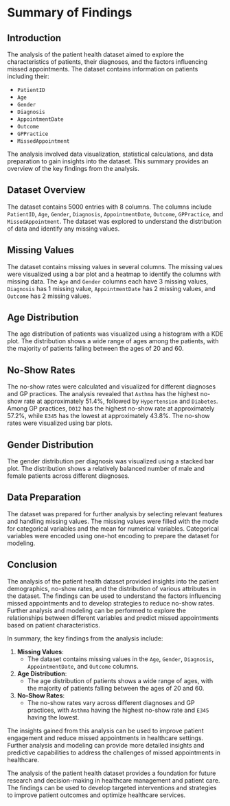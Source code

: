 
# Summary of Findings

## Introduction

The analysis of the patient health dataset aimed to explore the characteristics of patients, their diagnoses, and the factors influencing missed appointments. The dataset contains information on patients including their:

- `PatientID`
- `Age`
- `Gender`
- `Diagnosis`
- `AppointmentDate`
- `Outcome`
- `GPPractice`
- `MissedAppointment`

The analysis involved data visualization, statistical calculations, and data preparation to gain insights into the dataset. This summary provides an overview of the key findings from the analysis.

## Dataset Overview

The dataset contains 5000 entries with 8 columns. The columns include `PatientID`, `Age`, `Gender`, `Diagnosis`, `AppointmentDate`, `Outcome`, `GPPractice`, and `MissedAppointment`. The dataset was explored to understand the distribution of data and identify any missing values.

## Missing Values

The dataset contains missing values in several columns. The missing values were visualized using a bar plot and a heatmap to identify the columns with missing data. The `Age` and `Gender` columns each have 3 missing values, `Diagnosis` has 1 missing value, `AppointmentDate` has 2 missing values, and `Outcome` has 2 missing values.

## Age Distribution

The age distribution of patients was visualized using a histogram with a KDE plot. The distribution shows a wide range of ages among the patients, with the majority of patients falling between the ages of 20 and 60.

## No-Show Rates

The no-show rates were calculated and visualized for different diagnoses and GP practices. The analysis revealed that `Asthma` has the highest no-show rate at approximately 51.4%, followed by `Hypertension` and `Diabetes`. Among GP practices, `D012` has the highest no-show rate at approximately 57.2%, while `E345` has the lowest at approximately
43.8%. The no-show rates were visualized using
bar plots.

## Gender Distribution

The gender distribution per diagnosis was visualized using a stacked bar plot. The distribution shows a relatively balanced number of male and female patients across different diagnoses.

## Data Preparation

The dataset was prepared for further analysis by selecting relevant features and handling missing values. The missing values were filled with the mode for categorical variables and the mean for numerical variables. Categorical variables were encoded using one-hot encoding to prepare the dataset for modeling.

## Conclusion

The analysis of the patient health dataset provided insights into the patient demographics, no-show rates, and the distribution of various attributes in the dataset. The findings can be used to understand the factors influencing missed appointments and to develop strategies to reduce no-show rates. Further analysis and modeling can be performed to explore the relationships between different variables and predict missed appointments based on patient characteristics.

In summary, the key findings from the analysis include:

1. **Missing Values**:
    - The dataset contains missing values in the `Age`, `Gender`, `Diagnosis`, `AppointmentDate`, and `Outcome` columns.
2. **Age Distribution**:
    - The age distribution of patients shows a wide range of ages, with the majority of patients falling between the ages of 20 and 60.
3. **No-Show Rates**:
    - The no-show rates vary across different diagnoses and GP practices, with `Asthma` having the highest no-show rate and `E345` having the lowest.

The insights gained from this analysis can be used to improve patient engagement and reduce missed appointments in healthcare settings. Further analysis and modeling can provide more detailed insights and predictive capabilities to address the challenges of missed appointments in healthcare.

The analysis of the patient health dataset provides a foundation for future research and decision-making in healthcare management and patient care. The findings can be used to develop targeted interventions and strategies to improve patient outcomes and optimize healthcare services.
